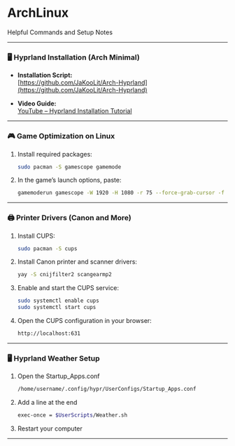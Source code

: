 # ArchLinux  
Helpful Commands and Setup Notes

---

### 🖥️ Hyprland Installation (Arch Minimal)

- **Installation Script:**  
  [https://github.com/JaKooLit/Arch-Hyprland](https://github.com/JaKooLit/Arch-Hyprland)

- **Video Guide:**  
  [YouTube – Hyprland Installation Tutorial](https://www.youtube.com/watch?v=lR7EtbVYWuc&t=540s)

---

### 🎮 Game Optimization on Linux

1. Install required packages:
   ```bash
   sudo pacman -S gamescope gamemode

2. In the game’s launch options, paste:
   ```bash
   gamemoderun gamescope -W 1920 -H 1080 -r 75 --force-grab-cursor -f -- %command%

---

### 🖨️ Printer Drivers (Canon and More)

1. Install CUPS:
   ```bash
   sudo pacman -S cups
2. Install Canon printer and scanner drivers:
   ```bash
   yay -S cnijfilter2 scangearmp2
3. Enable and start the CUPS service:
   ```bash
   sudo systemctl enable cups
   sudo systemctl start cups
4. Open the CUPS configuration in your browser:
   ```bash
   http://localhost:631

---

### 🖥️ Hyprland Weather Setup

1. Open the Startup_Apps.conf
   ```bash
   /home/username/.config/hypr/UserConfigs/Startup_Apps.conf

2. Add a line at the end
   ```bash
   exec-once = $UserScripts/Weather.sh

3. Restart your computer


---

